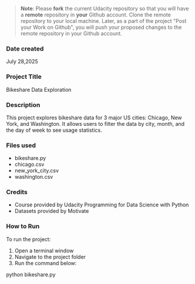>**Note**: Please **fork** the current Udacity repository so that you will have a **remote** repository in **your** Github account. Clone the remote repository to your local machine. Later, as a part of the project "Post your Work on Github", you will push your proposed changes to the remote repository in your Github account.

### Date created
July 28,2025

### Project Title
Bikeshare Data Exploration

### Description
This project explores bikeshare data for 3 major US cities: Chicago, New York, and Washington. It allows users to filter the data by city, month, and the day of week to see usage statistics. 

### Files used
- bikeshare.py
- chicago.csv
- new_york_city.csv
- washington.csv

### Credits
- Course provided by Udacity Programming for Data Science with Python 
- Datasets provided by Motivate

### How to Run

To run the project:
1. Open a terminal window
2. Navigate to the project folder
3. Run the command below:

python bikeshare.py